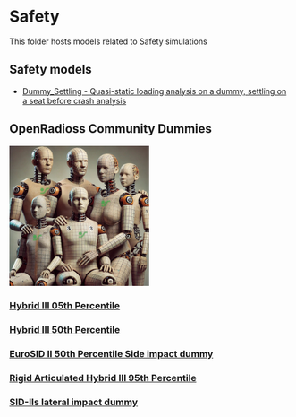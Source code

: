 # Safety

This folder hosts models related to Safety simulations

## Safety models

* [Dummy_Settling - Quasi-static loading analysis on a dummy, settling on a seat before crash analysis](https://github.com/OpenRadioss/ModelExchange/tree/main/Safety/Dummy_Settling)

## OpenRadioss Community Dummies

![image](images/TheOpenRadiossDummyFamily.jpg)

### [Hybrid III 05th Percentile](Hybrid_III_05th_Percentile)

### [Hybrid III 50th Percentile](Hybrid_III_50th_Percentile)

### [EuroSID II 50th Percentile Side impact dummy](EuroSID_II)

### [Rigid Articulated Hybrid III 95th Percentile](Hybrid_III_95th_RG_Articulated)

### [SID-IIs lateral impact dummy](SID-IIS)
